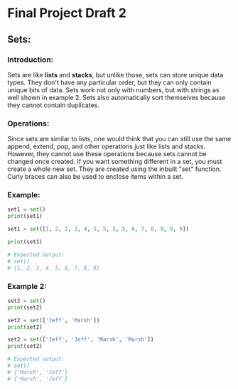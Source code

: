 # Final Project Draft 2

## Sets:
### Introduction:

Sets are like __lists__ and __stacks__, but unlike those, sets can store 
unique data types. They don't have any particular order, but they can only contain
unique bits of data. Sets work not only with numbers, but with strings as well
shown in example 2. Sets also automatically sort themselves because they cannot
contain duplicates.

### Operations:
Since sets are similar to lists, one would think that you can still use the same 
append, extend, pop, and other operations just like lists and stacks. 
However, they cannot use these operations because sets cannot be changed once
created. If you want something different in a set, you must create a whole new
set. They are created using the inbuilt "set" function. Curly braces can also
be used to enclose items within a set.

### Example:

```python
set1 = set()
print(set1)

set1 = set([1, 2, 2, 3, 4, 5, 5, 5, 5, 6, 7, 8, 9, 9, 9])

print(set1)

# Expected output:
# set()
# {1, 2, 3, 4, 5, 6, 7, 8, 9}
```

### Example 2:

```python
set2 = set()
print(set2)

set2 = set(['Jeff', 'Marsh'])
print(set2)

set2 = set(['Jeff', 'Jeff', 'Marsh', 'Marsh'])
print(set2)

# Expected output:
# set()
# {'Marsh', 'Jeff'}
# {'Marsh', 'Jeff'}
```